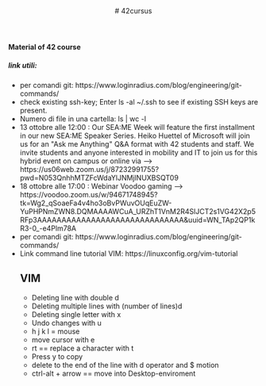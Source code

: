 <!DOCTYPE HTML>
<html>
<header> # 42cursus </header>
<body>
<h4> Material of 42 course </h4>
<h5> link utili: </h5>
<ul>
  <li> per comandi git: https://www.loginradius.com/blog/engineering/git-commands/ </li> 
  <li> check existing ssh-key; Enter ls -al ~/.ssh to see if existing SSH keys are present. </li>
  <li> Numero di file in una cartella: ls | wc -l </li>
  <li>  13 ottobre alle 12:00 : Our SEA:ME Week will feature the first installment in our new SEA:ME Speaker Series. Heiko Huettel of Microsoft will join us for an "Ask me Anything" Q&A format with 42 students and staff. We invite students and anyone interested in mobility and IT to join us for this hybrid event on campus or online via --> https://us06web.zoom.us/j/87232991755?pwd=N053QnhhMTZFcWdaYlJNMjlNUXBSQT09</li>
  <li>  18 ottobre alle 17:00 : Webinar Voodoo gaming --> https://voodoo.zoom.us/w/94671748945?tk=Wg2_qSoaeFa4v4ho3oBvPWuvOUqEuZW-YuPHPNmZWN8.DQMAAAAWCuA_URZhT1VnM2R4SlJCT2s1VG42X2p5RFp3AAAAAAAAAAAAAAAAAAAAAAAAAAAAAA&uuid=WN_TAp2QP1kR3-0_-e4Plm78A </li>
  <li> per comandi git: https://www.loginradius.com/blog/engineering/git-commands/ </li>
  <li> Link command line tutorial VIM: https://linuxconfig.org/vim-tutorial </li>
  <h2> VIM </h2>
  <ul>
  <li> Deleting line with double d </li>
  <li> Deleting multiple lines with (number of lines)d</li>
  <li> Deleting single letter with x </li>
  <li> Undo changes with u </li>
  <li> h j k l = mouse </li>
  <li> move cursor with e</li>
  <li> rt == replace a character with t</li>
  <li> Press y to copy </li>
  <li> delete to the end of the line with d operator and $ motion </li>
   <li> ctrl-alt + arrow == move into Desktop-enviroment </li>
  </ul>
</body>
</html>
